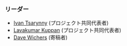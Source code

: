 ### リーダー

* [Ivan Tsarynny](mailto:ivan@feroot.com) (プロジェクト共同代表者)
* [Lavakumar Kuppan](mailto:lava@sboxr.com) (プロジェクト共同代表者)
* [Dave Wichers](mailto:dave.wichers@owasp.org) (寄稿者)
